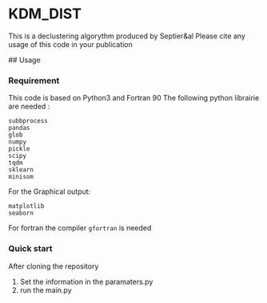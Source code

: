 # KDM_DIST
This is a declustering algorythm produced by Septier&al
Please cite any usage of this code in your publication

## Usage
### Requirement
This code is based on Python3 and  Fortran 90 
The following python librairie are needed : 
```
subbprocess
pandas
glob
numpy 
pickle
scipy
tqdm
sklearn
minisom
```
For the Graphical output: 
```
matplotlib
seaborn
```
For fortran the compiler `gfortran` is needed

### Quick start
After cloning the repository

1. Set the information in the paramaters.py
2. run the main.py 


